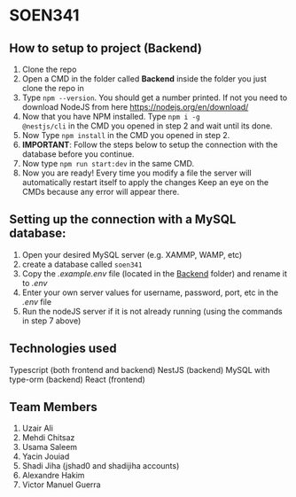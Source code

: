 # SOEN341

## How to setup to project (Backend)

1. Clone the repo
2. Open a CMD in the folder called <b>Backend</b> inside the folder you just clone the repo in
3. Type <code>npm --version</code>. You should get a number printed. If not you need to download
   NodeJS from here https://nodejs.org/en/download/
4. Now that you have NPM installed. Type <code>npm i -g @nestjs/cli</code> in the CMD you opened in step 2 and wait until its done.
5. Now Type <code>npm install</code> in the CMD you opened in step 2.
6. <b>IMPORTANT</b>: Follow the steps below to setup the connection with the database before you continue.
7. Now type <code>npm run start:dev</code> in the same CMD.
8. Now you are ready! Every time you modify a file the server will automatically restart itself to apply the changes
   Keep an eye on the CMDs because any error will appear there.

## Setting up the connection with a MySQL database:

1. Open your desired MySQL server (e.g. XAMMP, WAMP, etc)
2. create a database called <code>soen341</code>
3. Copy the <i>.example.env</i> file (located in the <u>Backend</u> folder) and rename it to <i>.env</i>
4. Enter your own server values for username, password, port, etc in the <i>.env</i> file
5. Run the nodeJS server if it is not already running (using the commands in step 7 above)

## Technologies used
Typescript (both frontend and backend)
NestJS (backend)
MySQL with type-orm (backend)
React (frontend)

## Team Members

1. Uzair Ali
2. Mehdi Chitsaz
3. Usama Saleem
4. Yacin Jouiad
5. Shadi Jiha (jshad0 and shadijiha accounts)
6. Alexandre Hakim
7. Victor Manuel Guerra
